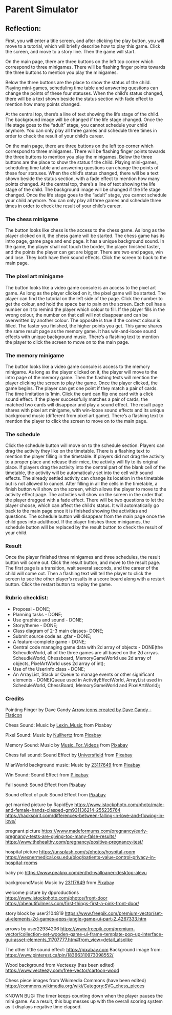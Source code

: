 # Parent Simulator

## Reflection:
First, you will enter a title screen, and after clicking the play button, you will move to a tutorial, which will briefly
describe how to play this game. Click the screen, and move to a story line. Then the game will start. 

On the main page, there are three buttons on the left top corner which correspond to three minigames. There will be
flashing finger points towards the three buttons to mention you play the minigames. 

Below the three buttons are the place to show the status of the child. Playing mini-games, scheduling time table 
and answering questions can change the points of these four statuses. When the child’s status changed, there will 
be a text shown beside the status section with fade effect to mention how many points changed. 

At the central top, there’s a line of text showing the life stage of the child. The background image will be 
changed if the life stage changed. Once the life stage goes to the “adult” stage, you cannot schedule your child 
anymore. You can only play all three games and schedule three times in order to check the result of your child’s career. 

On the main page, there are three buttons on the left top corner which correspond to three minigames. There will be
flashing finger points towards the three buttons to mention you play the minigames. Below the three buttons are the
place to show the status f the child. Playing mini-games, scheduling time table and answering questions can change
the points of these four statuses. When the child’s status changed, there will be a text shown beside the status 
section, with a fade effect to mention how many points changed. At the central top, there’s a line of text showing 
the life stage of the child. The background image will be changed if the life stage changed. Once the life stage 
goes to the “adult” stage, you cannot schedule your child anymore. You can only play all three games and schedule
three times in order to check the result of your child’s career. 

### The chess minigame
The button looks like chess is the access to the chess game.  As long as the player clicked on
it, the chess game will be started. The chess game has its intro page, game page and end page. It has a unique 
background sound. In the game, the player shall not touch the border, the player finished faster, and the points 
the player can get are bigger. There are two end pages, win and lose. They both have their sound effects. Click 
the screen to back to the main page.

### The pixel art minigame
The button looks like a video game console is an access to the pixel art game.  As long as
the player clicked on it, the pixel game will be started. The player can find the tutorial on the left side of the
page. Click the number to get the colour, and hold the space bar to pain on the screen. Each cell has a number on 
it to remind the player which colour to fill. If the player fills in the wrong colour, the number on that cell will
not disappear and can be overwritten by another colour. The opposite is true if the correct colour is filled. The 
faster you finished, the higher points you get. This game shares the same result page as the memory game. It has 
win-and-loose sound effects with unique background music. There’s a flashing text to mention the player to click 
the screen to move on to the main page. 

### The memory minigame 
The button looks like a video game console is access to the memory minigame.  As long as the 
player clicked on it, the player will move to the intro page of the memory game. Then the flashing texts will 
mention the player clicking the screen to play the game. Once the player clicked, the game begins. The player can 
get one point if they match a pair of cards. The time limitation is 1min. Click the card can flip one card with a 
click sound effect.  If the player successfully matches a pair of cards, the matched two cards will disappear and
play a sound effect. The result page shares with pixel art minigame, with win-loose sound effects and its unique 
background music (different from pixel art game). There’s a flashing text to mention the player to click the 
screen to move on to the main page. 

### The schedule
Click the schedule button will move on to the schedule section. Players can drag the activity they 
like on the timetable. There is a flashing text to mention the player filling in the timetable. If players did not
drag the activity to a proper place and release their mice, the activity will fly to its original place. If 
players drag the activity into the central part of the blank cell of the timetable, the activity will be 
automatically set into the cell with sound effects. The already settled activity can change its location in 
the timetable but is not allowed to cancel. After filling in all the cells in the timetable, a finish button 
will show on the screen, which allows the player to move to the activity effect page. The activities will show 
on the screen in the order that the player dragged with a fade effect. There will be two questions to let the 
player choose, which can affect the child’s status. It will automatically go back to the main page once it is 
finished showing the activities and questions. The schedule button will disappear from the main page once the 
child goes into adulthood. If the player finishes three minigames, the schedule button will be replaced by the 
result button to check the result of your child.

### Result
Once the player finished three minigames and three schedules, the result button will come out. Click the
result button, and move to the result page. The first page is a transition, wait several seconds, and the career 
of the child will come out. Then a flashing text will tell the player to click the screen to see the other 
player’s results in a score board along with a restart button. Click the restart button to replay the game.

### Rubric checklist:
- Proposal - DONE;
- Planning tasks - DONE;
- Use graphics and sound - DONE;
- Story/theme - DONE;
- Class diagram of 2-3 main classes- DONE;
- Submit source code as .gfar - DONE;
- A feature-complete game - DONE;
- Central code managing game data with 2d array of objects - DONE(the ScheudleWorld, all of the three games are all based on the 2d arryas. ScheudleWorld, Chessboard, MemoryGameWorld use 2d array of objects, PixelArtWorld uses 2d array  of int);
- Use of the UserInfo class - DONE;
- An ArrayList, Stack or Queue to manage events or other significant elements - DONE(Queue used in ActivityEffectWorld, ArrayList used in ScheduleWorld, ChessBoard, MemoryGameWorld and PixelArtWorld);

### Credits
Pointing Finger by Dave Gandy
<a href="https://www.flaticon.com/free-icons/arrow" title="arrow icons">
Arrow icons created by Dave Gandy - Flaticon</a>

Chess Sound:
Music by <a href="https://pixabay.com/users/lexin_music-288419
48/?utm_source=link-attribution&amp;utm_medium=referral&amp;utm_
campaign=music&amp;utm_content=115672">Lexin_Music</a> from <a hr
ef="https://pixabay.com//?utm_source=link-attribution&amp;utm_medi
um=referral&amp;utm_campaign=music&amp;utm_content=115672">Pixabay</a>

Pixel Sound:
Music by <a href="https://pixabay.com/users/nullhertz-29811401/?utm_s
ource=link-attribution&amp;utm_medium=referral&amp;utm_campaign=music&
amp;utm_content=120336">Nullhertz</a> from <a href="https://pixabay.co
m/music//?utm_source=link-attribution&amp;utm_medium=referral&amp;utm_ca
mpaign=music&amp;utm_content=120336">Pixabay</a>

Memory Sound:
Music by <a href="https://pixabay.com/users/music_for_videos-26992513/?u
tm_source=link-attribution&amp;utm_medium=referral&amp;utm_campaign=music
&amp;utm_content=110855">Music_For_Videos</a> from <a href="https://pixa
bay.com//?utm_source=link-attribution&amp;utm_medium=referral&amp;utm_ca
mpaign=music&amp;utm_content=110855">Pixabay</a>

Chess fail sound:
Sound Effect by <a href="https://pixabay.com/users/universfield-28281460/
?utm_source=link-attribution&amp;utm_medium=referral&amp;utm_campaign=mu
sic&amp;utm_content=126515">Universfield</a> from <a href="https://pixab
ay.com/sound-effects//?utm_source=link-attribution&amp;utm_medium=referr
al&amp;utm_campaign=music&amp;utm_content=126515">Pixabay</a>

MianWorld background music:
Music by <a href="https://pixabay.com/users/23117649-23117649/?utm_sourc
e=link-attribution&amp;utm_medium=referral&amp;utm_campaign=music&amp;ut
m_content=7741">23117649</a> from <a href="https://pixabay.com//?utm_sou
rce=link-attribution&amp;utm_medium=referral&amp;utm_campaign=music&amp;
utm_content=7741">Pixabay</a>

Win Sound:
Sound Effect from <a href="https://pixabay.com/?utm_source=link-attributi
on&amp;utm_medium=referral&amp;utm_campaign=music&amp;utm_content=6297">P
ixabay</a>

Fail sound:
Sound Effect from <a href="https://pixabay.com/?utm_source=link-attributi
on&amp;utm_medium=referral&amp;utm_campaign=music&amp;utm_content=6008">Pixabay</a>

Sound effect of puli:
Sound Effect from <a href="https://pixabay.com/sound-effects/?utm_source=
link-attribution&amp;utm_medium=referral&amp;utm_campaign=music&amp;utm_
content=102844">Pixabay</a>

get married picture by RapidEye
https://www.istockphoto.com/photo/male-and-female-hands-clasped-gm931136214-255235764
https://hackspirit.com/differences-between-falling-in-love-and-flowing-in-love/

pregnant picture
https://www.madeformums.com/pregnancy/early-pregnancy-tests-are-giving-too-many-false-results/
https://www.thehealthy.com/pregnancy/positive-pregnancy-test/

hospital picture
https://unsplash.com/s/photos/hospital-room
https://wexnermedical.osu.edu/blog/patients-value-control-privacy-in-hospital-rooms

baby pic
https://www.peakpx.com/en/hd-wallpaper-desktop-alevu

backgroundMusic
Music by <a href="https://pixabay.com/users/23117649-23117649/?utm_source=link-attributi
on&amp;utm_medium=referral&amp;utm_campaign=music&amp;utm_content=7741">23117649</a> from
<a href="https://pixabay.com//?utm_source=link-attribution&amp;utm_medium=referral&amp;utm_c
ampaign=music&amp;utm_content=7741">Pixabay</a>

welcome picture by dpproductions
https://www.istockphoto.com/photos/front-door
https://abeautifulmess.com/first-things-first-a-pink-front-door/

story block by user2104819
https://www.freepik.com/premium-vector/set-ui-elements-2d-games-apps-jungle-game-ui-part-2_4267333.htm

arrows by user22934206
https://www.freepik.com/premium-vector/collection-set-wooden-game-ui-frame-template-pop-up-interface-gui-asset-elements_11707777.htm#from_view=detail_alsolike

The other little sound effect: https://pixabay.com
Background image from: https://www.pinterest.ca/pin/18366310973098552/

Wood background from Vecteezy (has been edited)
https://www.vecteezy.com/free-vector/cartoon-wood

Chess piece images from Wikimedia Commons (have been edited)
https://commons.wikimedia.org/wiki/Category:SVG_chess_pieces

KNOWN BUG: The timer keeps counting down when the player pauses the mini game. 
As a result, this bug messes up with the overall scoring system as it displays negative time elapsed.
